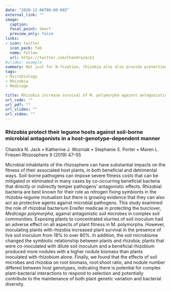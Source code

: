 ```yaml
---
date: "2020-12-06T00:00:00Z"
external_link: ""
image:
  caption: 
  focal_point: Smart
  preview_only: false
links:
- icon: twitter
  icon_pack: fab
  name: Follow
  url: https://twitter.com/ChandraJack1
#slides: example
summary: Not just for N-fixation, rhizobia also also provide protection in soil
tags:
- Microbiology
- Rhizobia
- Medicago

title: Rhizobia increase survival of M. polymorpha against antagonistic microbes 
url_code: ""
url_pdf: ""
url_slides: ""
url_video: ""
---
```


### Rhizobia protect their legume hosts against soil-borne microbial antagonists in a host-genotype-dependent manner

Chandra N. Jack • Katherine J. Wozniak • Stephanie S. Porter • Maren L. Friesen
Rhizosphere 9 (2019) 47–55

Microbial inhabitants of the rhizosphere can have substantial impacts on the fitness of their associated host
plants, in both beneficial and detrimental ways. Soil-borne pathogens can impose severe fitness costs that can be mitigated or eliminated in many cases by co-occurring beneficial bacteria that directly or indirectly temper pathogens’ antagonistic effects. Rhizobial bacteria are best known for their role as nitrogen fixing symbionts in the rhizobia-legume mutualism but there is growing evidence that they can also act as protective agents against microbial pathogens. This study examined the role of rhizobial bacterium Ensifer medicae in protecting the burclover, <i>Medicago polymorpha</i>, against antagonistic soil microbes in complex soil communities. Exposing plants to concentrated slurries of soil inoculum had an adverse effect on all aspects of plant fitness in M. polymorpha. However, inoculating plants with rhizobia increased plant survival in the presence of live soil inoculum from 18% to over 80%. In addition, the soil microbiome changed the symbiotic relationship between plants and rhizobia; plants that were co-inoculated with dilute soil inoculum and a beneficial rhizobium produced more nodules with a higher nodule biomass than plants inoculated with rhizobium alone. Finally, we found that the effects of soil microbes and rhizobia on root biomass, root:shoot ratio, and nodule number differed between host genotypes, indicating there is potential for complex plant-bacterial interactions to respond to selection and potentially contribute to the maintenance of both plant genetic variation and bacterial diversity.